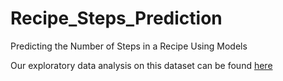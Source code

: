 <!-- #region -->
# Recipe_Steps_Prediction
Predicting the Number of Steps in a Recipe Using Models


Our exploratory data analysis on this dataset can be found [here](https://vickyli1015.github.io/Recipes-Rating-Analysis/)
<!-- #endregion -->

```python

```
